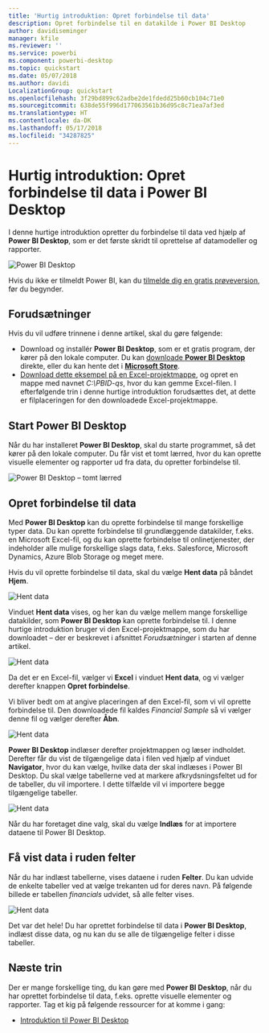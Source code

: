 ```yaml
---
title: 'Hurtig introduktion: Opret forbindelse til data'
description: Opret forbindelse til en datakilde i Power BI Desktop
author: davidiseminger
manager: kfile
ms.reviewer: ''
ms.service: powerbi
ms.component: powerbi-desktop
ms.topic: quickstart
ms.date: 05/07/2018
ms.author: davidi
LocalizationGroup: quickstart
ms.openlocfilehash: 3f29bd899c62adbe2de1fdedd25b60cb104c71e0
ms.sourcegitcommit: 638de55f996d177063561b36d95c8c71ea7af3ed
ms.translationtype: HT
ms.contentlocale: da-DK
ms.lasthandoff: 05/17/2018
ms.locfileid: "34287825"
---
```

# <a name="quickstart-connect-to-data-in-power-bi-desktop"></a>Hurtig introduktion: Opret forbindelse til data i Power BI Desktop

I denne hurtige introduktion opretter du forbindelse til data ved hjælp af **Power BI Desktop**, som er det første skridt til oprettelse af datamodeller og rapporter.

![Power BI Desktop](media/desktop-what-is-desktop/what-is-desktop_01.png)

Hvis du ikke er tilmeldt Power BI, kan du [tilmelde dig en gratis prøveversion](https://app.powerbi.com/signupredirect?pbi_source=web), før du begynder.

## <a name="prerequisites"></a>Forudsætninger

Hvis du vil udføre trinnene i denne artikel, skal du gøre følgende:
* Download og installér **Power BI Desktop**, som er et gratis program, der kører på den lokale computer. Du kan [downloade **Power BI Desktop**](https://powerbi.microsoft.com/desktop) direkte, eller du kan hente det i [**Microsoft Store**](http://aka.ms/pbidesktopstore).
* [Download dette eksempel på en Excel-projektmappe](http://go.microsoft.com/fwlink/?LinkID=521962), og opret en mappe med navnet *C:\PBID-qs*, hvor du kan gemme Excel-filen. I efterfølgende trin i denne hurtige introduktion forudsættes det, at dette er filplaceringen for den downloadede Excel-projektmappe.

## <a name="launch-power-bi-desktop"></a>Start Power BI Desktop

Når du har installeret **Power BI Desktop**, skal du starte programmet, så det kører på den lokale computer. Du får vist et tomt lærred, hvor du kan oprette visuelle elementer og rapporter ud fra data, du opretter forbindelse til. 

![Power BI Desktop – tomt lærred](media/desktop-quickstart-connect-to-data/qs-connect-data_01.png)

## <a name="connect-to-data"></a>Opret forbindelse til data

Med **Power BI Desktop** kan du oprette forbindelse til mange forskellige typer data. Du kan oprette forbindelse til grundlæggende datakilder, f.eks. en Microsoft Excel-fil, og du kan oprette forbindelse til onlinetjenester, der indeholder alle mulige forskellige slags data, f.eks. Salesforce, Microsoft Dynamics, Azure Blob Storage og meget mere. 

Hvis du vil oprette forbindelse til data, skal du vælge **Hent data** på båndet **Hjem**.

![Hent data](media/desktop-quickstart-connect-to-data/qs-connect-data_02.png)

Vinduet **Hent data** vises, og her kan du vælge mellem mange forskellige datakilder, som **Power BI Desktop** kan oprette forbindelse til. I denne hurtige introduktion bruger vi den Excel-projektmappe, som du har downloadet – der er beskrevet i afsnittet *Forudsætninger* i starten af denne artikel. 

![Hent data](media/desktop-quickstart-connect-to-data/qs-connect-data_03.png)

Da det er en Excel-fil, vælger vi **Excel** i vinduet **Hent data**, og vi vælger derefter knappen **Opret forbindelse**.

Vi bliver bedt om at angive placeringen af den Excel-fil, som vi vil oprette forbindelse til. Den downloadede fil kaldes *Financial Sample* så vi vælger denne fil og vælger derefter **Åbn**.

![Hent data](media/desktop-quickstart-connect-to-data/qs-connect-data_04.png)

**Power BI Desktop** indlæser derefter projektmappen og læser indholdet. Derefter får du vist de tilgængelige data i filen ved hjælp af vinduet **Navigator**, hvor du kan vælge, hvilke data der skal indlæses i Power BI Desktop. Du skal vælge tabellerne ved at markere afkrydsningsfeltet ud for de tabeller, du vil importere. I dette tilfælde vil vi importere begge tilgængelige tabeller.

![Hent data](media/desktop-quickstart-connect-to-data/qs-connect-data_05.png)

Når du har foretaget dine valg, skal du vælge **Indlæs** for at importere dataene til Power BI Desktop.

## <a name="view-data-in-the-fields-pane"></a>Få vist data i ruden felter

Når du har indlæst tabellerne, vises dataene i ruden **Felter**. Du kan udvide de enkelte tabeller ved at vælge trekanten ud for deres navn. På følgende billede er tabellen *financials* udvidet, så alle felter vises. 

![Hent data](media/desktop-quickstart-connect-to-data/qs-connect-data_06.png)

Det var det hele! Du har oprettet forbindelse til data i **Power BI Desktop**, indlæst disse data, og nu kan du se alle de tilgængelige felter i disse tabeller.


## <a name="next-steps"></a>Næste trin
Der er mange forskellige ting, du kan gøre med **Power BI Desktop**, når du har oprettet forbindelse til data, f.eks. oprette visuelle elementer og rapporter. Tag et kig på følgende ressourcer for at komme i gang:

* [Introduktion til Power BI Desktop](desktop-getting-started.md)


